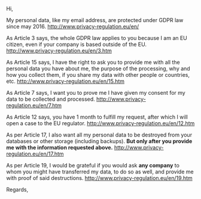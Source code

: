 Hi,

My personal data, like my email address, are protected under GDPR law since may 2016.
	http://www.privacy-regulation.eu/en/

As Article 3 says, the whole GDPR law applies to you because I am an EU citizen, even if your company is based outside of the EU.
	http://www.privacy-regulation.eu/en/3.htm

As Article 15 says, I have the right to ask you to provide me with all the personal data you have about me, the purpose of the processing, why and how you collect them, if you share my data with other people or countries, etc.
	http://www.privacy-regulation.eu/en/15.htm

As Article 7 says, I want you to prove me I have given my consent for my data to be collected and processed.
	http://www.privacy-regulation.eu/en/7.htm

As Article 12 says, you have 1 month to fulfill my request, after which I will open a case to the EU regulator.
	http://www.privacy-regulation.eu/en/12.htm

As per Article 17, I also want all my personal data to be destroyed from your databases or other storage (including backups). **But only after you provide me with the information requested above.**
	http://www.privacy-regulation.eu/en/17.htm

As per Article 19, I would be grateful if you would ask **any company** to whom you might have transferred my data, to do so as well, and provide me with proof of said destructions.
	http://www.privacy-regulation.eu/en/19.htm

Regards,
